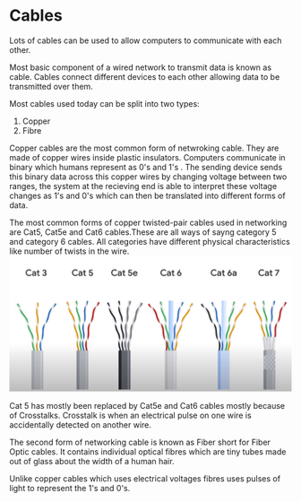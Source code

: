 # Cables 

Lots of cables can be used to allow computers to communicate with each other. 

Most basic component of a wired network to transmit data is known as cable. Cables connect different devices to each other allowing data to be transmitted over them. 

Most cables used today can be split into two types: 
1. Copper 
2. Fibre

Copper cables are the most common form of netwroking cable. They are made of copper wires inside plastic insulators. 
Computers communicate in binary which humans represent as 0's and 1's . The sending device sends this binary data across this copper wires by changing voltage between two ranges, the system at the recieving end is able to interpret these voltage changes as 1's and 0's which can then be translated into different forms of data. 

The most common forms of copper twisted-pair cables used in networking are Cat5, Cat5e and Cat6 cables.These are all ways of sayng category 5 and category 6 cables. All categories have different physical characteristics like number of twists in the wire.
![](../../../Images/Cables.png)

Cat 5 has mostly been replaced by Cat5e and Cat6 cables mostly because of Crosstalks. Crosstalk is when an electrical pulse on one wire is accidentally detected on another wire. 

The second form of networking cable is known as Fiber short for Fiber Optic cables. It contains individual optical fibres which are tiny tubes made out of glass about the width of a human hair. 

Unlike copper cables which uses electrical voltages fibres uses pulses of light to represent the 1's and 0's. 